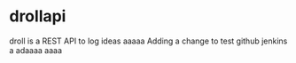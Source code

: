 drollapi
========

droll is a REST API to log ideas
aaaaa
Adding a change to test github jenkins a adaaaa
aaaa
